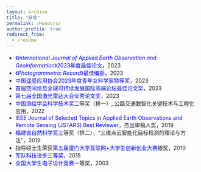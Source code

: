 ```yaml
---
layout: archive
title: "获奖"
permalink: /Honours/
author_profile: true
redirect_from:
  - /resume
---
```

+ <span style="color: blue;">《_International Journal of Applied Earth Observation and Geoinformation_》2023年度最佳论文</span>，2023
+ <span style="color: blue;">《_Photogrammetric Record_》最佳编委</span>，2023
+	<span style="color: blue;">中国遥感应用协会2023年度青年女科学家特等奖</span>，2023
+	<span style="color: blue;">首届空间信息全球可持续发展国际高端论坛最佳论文奖</span>，2023
+	<span style="color: blue;">第七届全国激光雷达大会优秀论文奖</span>，2023
+	<span style="color: blue;">中国测绘学会科学技术奖</span>二等奖（排一）, 公路交通数智化关键技术与工程化应用，2022
+	<span style="color: blue;">IEEE Journal of Selected Topics in Applied Earth Observations and Remote Sensing (JSTARS) Best Reviewer</span>，杰出审稿人奖，2019
+	<span style="color: blue;">福建省自然科学奖</span>三等奖（排二），“三维点云智能化目标检测的理论与方法”，2019
+	指导硕士生荣获<span style="color: blue;">第五届厦门大学互联网+大学生创新创业大赛</span>银奖，2019
+	<span style="color: blue;">军队科技进步三等奖</span>，2015
+	<span style="color: blue;">全国大学生电子设计竞赛</span>一等奖，2003

